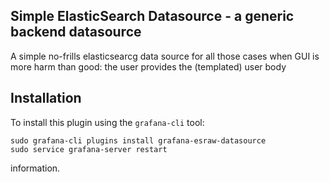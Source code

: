## Simple ElasticSearch Datasource - a generic backend datasource

A simple no-frills elasticsearcg data source for all those cases when GUI is more harm than good: the user provides the (templated) user body 

## Installation

To install this plugin using the `grafana-cli` tool:
```
sudo grafana-cli plugins install grafana-esraw-datasource
sudo service grafana-server restart
```
information.
